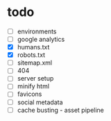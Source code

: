 # todo
- [ ] environments
- [ ] google analytics
- [X] humans.txt
- [X] robots.txt
- [ ] sitemap.xml
- [ ] 404
- [ ] server setup
- [ ] minify html
- [ ] favicons
- [ ] social metadata
- [ ] cache busting - asset pipeline
